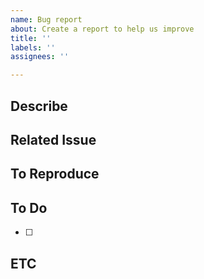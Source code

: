 ```yaml
---
name: Bug report
about: Create a report to help us improve
title: ''
labels: ''
assignees: ''

---
```


**Describe**
---

**Related Issue**
---

**To Reproduce**
---

**To Do**
---
- [ ]

**ETC**
---

